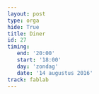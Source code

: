 ```yaml
---
layout: post
type: orga
hide: True
title: Diner
id: 27
timing: 
   end: '20:00'
   start: '18:00'
   day: 'zondag'
   date: '14 augustus 2016'
track: fablab
---
```

